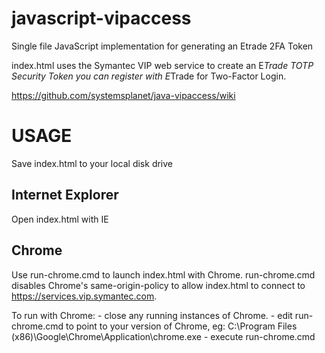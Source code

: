 # javascript-vipaccess

Single file JavaScript implementation for generating an Etrade 2FA Token

index.html uses the Symantec VIP web service to create an E*Trade TOTP Security Token 
you can register with E*Trade for Two-Factor Login.

https://github.com/systemsplanet/java-vipaccess/wiki


# USAGE

Save index.html to your local disk drive 

## Internet Explorer 
Open index.html with IE


## Chrome
Use run-chrome.cmd to launch index.html with Chrome. 
run-chrome.cmd disables Chrome's same-origin-policy 
to allow index.html to connect to https://services.vip.symantec.com.

To run with Chrome:
    - close any running instances of Chrome.
    - edit run-chrome.cmd to point to your version of Chrome, eg:
        C:\Program Files (x86)\Google\Chrome\Application\chrome.exe
    - execute run-chrome.cmd





